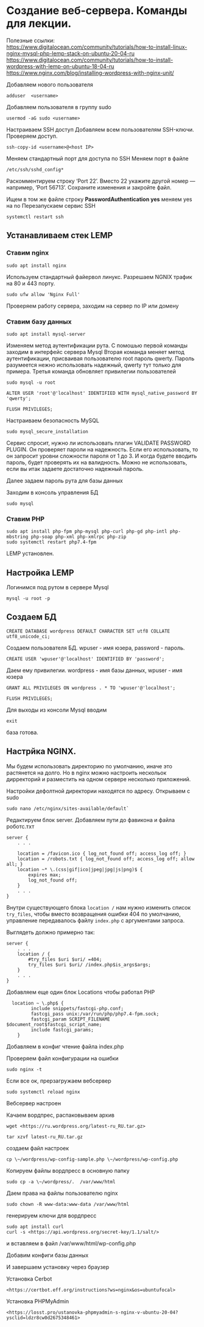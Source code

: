 # Создание веб-сервера. Команды для лекции.

Полезные ссылки:
<https://www.digitalocean.com/community/tutorials/how-to-install-linux-nginx-mysql-php-lemp-stack-on-ubuntu-20-04-ru>
<https://www.digitalocean.com/community/tutorials/how-to-install-wordpress-with-lemp-on-ubuntu-18-04-ru>
<https://www.nginx.com/blog/installing-wordpress-with-nginx-unit/>

Добавляем нового пользователя
```
adduser  <username>
```
Добавляем пользователя в группу sudo
```
usermod -aG sudo <username>
```
Настраиваем SSH доступ
Добавляем всем пользователям SSH-ключи. Проверяем доступ.
```
ssh-copy-id <username>@<host IP>
```
Меняем стандартный порт для доступа по SSH
Меняем порт в файле
```
/etc/ssh/sshd_config*
```
Раскомментируем строку ‘Port 22’. Вместо 22 укажите другой номер — например, ‘Port 56713’. Сохраните изменения и закройте файл.

Ищем в том же файле строку **PasswordAuthentication yes** меняем yes на no
Перезапускаем сервис SSH
```
systemctl restart ssh
```

## Устанавливаем стек LEMP

### Ставим nginx

```
sudo apt install nginx
```

Используем стандартный файервол линукс. Разрешаем NGNIX трафик на 80 и 443 порту.
```
sudo ufw allow 'Nginx Full'
```
Проверяем работу сервера, заходим на сервер по IP или домену

### Ставим базу данных
```
sudo apt install mysql-server
```
Изменяем метод аутентификации рута. С помошью первой команды заходим в интерфейс сервера Mysql
Вторая команда меняет метод аутентификации, присваивая пользователю root пароль qwerty. Пароль разумеется нежно использовать надежный, qwerty тут только для примера.
Третья команда обновляет привилегии пользователей

```
sudo mysql -u root

ALTER USER 'root'@'localhost' IDENTIFIED WITH mysql_native_password BY 'qwerty';

FLUSH PRIVILEGES;
```

Настраиваем безопасность MySQL
```
sudo mysql_secure_installation
```
Сервис спросит, нужно ли использовать плагин VALIDATE PASSWORD PLUGIN. Он проверяет пароли на надежность. Если его использовать, то он запросит уровни сложности пароля от 1 до 3. И когда будете вводить пароль, будет проверять их на валидность. Можно не использовать, если вы итак задаете достаточно надежный пароль.

Далее задаем пароль рута для базы данных

Заходим в консоль управления БД
```
sudo mysql
```

### Ставим PHP
```
sudo apt install php-fpm php-mysql php-curl php-gd php-intl php-mbstring php-soap php-xml php-xmlrpc php-zip
sudo systemctl restart php7.4-fpm
```
LEMP установлен.

## Настройка LEMP

Логинимся под рутом в сервере Mysql
```
mysql -u root -p
```
## Создаем БД
```
CREATE DATABASE wordpress DEFAULT CHARACTER SET utf8 COLLATE utf8_unicode_ci;
```

Создаем пользователя БД. wpuser - имя юзера, password - пароль.
```
CREATE USER 'wpuser'@'localhost' IDENTIFIED BY 'password';
```
Даем ему привилегии. wordpress - имя базы данных, wpuser - имя юзера
```
GRANT ALL PRIVILEGES ON wordpress . * TO 'wpuser'@'localhost';
```
```
FLUSH PRIVILEGES;
```
Для выходы из консоли Mysql вводим
```
exit
```

база готова.

## Настрйка NGINX.

Мы будем использовать директорию по умолчанию, иначе это растянется на долго. Но в nginx можно настроить нескольок дирректорий и разместить на одном сервере несколько приложений.

Настройки дефолтной директории находятся по адресу. Открываем с sudo
```
sudo nano /etc/nginx/sites-available/default`
```

Редактируем блок server. Добавляем пути до фавикона и файла роботс.тхт

```
server {
    . . .

    location = /favicon.ico { log_not_found off; access_log off; }
    location = /robots.txt { log_not_found off; access_log off; allow all; }
    location ~* \.(css|gif|ico|jpeg|jpg|js|png)$ {
        expires max;
        log_not_found off;
    }
    . . .
}
```

Внутри существующего блока `location /` нам нужно изменить список `try_files`, чтобы вместо возвращения ошибки 404 по умолчанию, управление передавалось файлу `index.php` с аргументами запроса.

Выглядеть должно примерно так:

```
server {
    . . .
    location / {
        #try_files $uri $uri/ =404;
        try_files $uri $uri/ /index.php$is_args$args;
    }
    . . .
}
```

Добавляем еще один блок Locations чтобы работал PHP

```
  location ~ \.php$ {
         include snippets/fastcgi-php.conf;
         fastcgi_pass unix:/var/run/php/php7.4-fpm.sock;
         fastcgi_param SCRIPT_FILENAME $document_root$fastcgi_script_name;
         include fastcgi_params;
    }
```

Добавляем в конфиг чтение файла index.php

Проверяем файл конфигурации на ошибки
```
sudo nginx -t
```
Если все ок, прерзагружаем вебсервер
```
sudo systemctl reload nginx
```
Вебсервер настроен

Качаем вордпрес, распаковываем архив
```
wget <https://ru.wordpress.org/latest-ru_RU.tar.gz>
```
```
tar xzvf latest-ru_RU.tar.gz
```
создаем файл настроек
```
cp \~/wordpress/wp-config-sample.php \~/wordpress/wp-config.php
```
Копируем файлы вордпресс в основную папку
```
sudo cp -a \~/wordpress/.  /var/www/html
```
Даем права на файлы пользователю nginx
```
sudo chown -R www-data:www-data /var/www/html
```
генерируем ключи для вордпресс
```
sudo apt install curl
curl -s <https://api.wordpress.org/secret-key/1.1/salt/>
```
и вставляем в файл /var/www/html/wp-config.php

Добавим конфиги базы данных

И завершаем установку через браузер

Установка Cerbot
```
<https://certbot.eff.org/instructions?ws=nginx&os=ubuntufocal>
```
Установка PHPMyAdmin
```
<https://losst.pro/ustanovka-phpmyadmin-s-nginx-v-ubuntu-20-04?ysclid=ldzr8cw0d2675348461>
```
